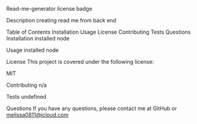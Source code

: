 Read-me-generator
license badge

Description
creating read me from back end

Table of Contents
Installation
Usage
License
Contributing
Tests
Questions
Installation
installed node

Usage
installed node

License
This project is covered under the following license:

MIT


Contributing
n/a

Tests
undefined

Questions
If you have any questions, please contact me at GitHub or melissa0811@icloud.com